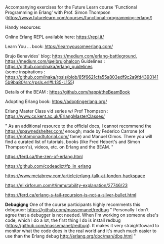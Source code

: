 Accompanying exercises for the Future Learn course 'Functional Programming in Erlang' with Prof. Simon Thompson
(https://www.futurelearn.com/courses/functional-programming-erlang/)

Handy resources:

Online Erlang REPL available here:
https://repl.it/

Learn You ... book: https://learnyousomeerlang.com/

Brujo Benavides' blog: https://medium.com/erlang-battleground, https://medium.com/@elbrujohalcon
Guidelines : https://github.com/inaka/erlang_guidelines               
(some inspirations : https://github.com/inaka/rpsls/blob/85f6621cfa55a803edf9c2a9fd43901415b9ba80/src/rpsls.erl#L135-L155)

Details of the BEAM : https://github.com/happi/theBeamBook

Adopting Erlang book: https://adoptingerlang.org/

Erlang Master Class vid series w/ Prof Thompson : https://www.cs.kent.ac.uk/ErlangMasterClasses/

"
As an additional resource to the official docs, I cannot recommend the https://spawnedshelter.com/ enough; made by Federico Carrone (of https://notamonadtutorial.com/ fame) and Manuel Olmos. There you will find a curated list of tutorials, books (like Fred Hebert's and Simon Thompson's), videos, etc. on Erlang and the BEAM.
"

https://ferd.ca/the-zen-of-erlang.html

https://github.com/codeadict/fp_in_erlang

https://www.metabrew.com/article/erlang-talk-at-london-hackspace

https://elixirforum.com/t/immutability-explanation/27746/23

https://ferd.ca/erlang-s-tail-recursion-is-not-a-silver-bullet.html

__Debugigng__
One of the course participants highly recomments this debguuer:
https://github.com/massemanet/redbug
"
Personally I don't agree that a debugger is not needed. When I'm working on someone else's code, which I do a lot, the first thing I do is install redbug (https://github.com/massemanet/redbug). It makes it very straightfoward to monitor what the code does in the real world and it's much much easier to use than the Erlang debug http://erlang.org/doc/man/dbg.html
"


